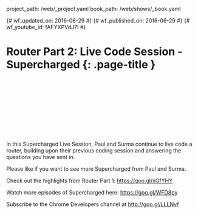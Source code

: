 project_path: /web/_project.yaml
book_path: /web/shows/_book.yaml

{# wf_updated_on: 2016-06-29 #}
{# wf_published_on: 2016-06-29 #}
{# wf_youtube_id: fAFYXPVdJ7I #}

# Router Part 2: Live Code Session - Supercharged {: .page-title }


<div class="video-wrapper">
  <iframe class="devsite-embedded-youtube-video" data-video-id="fAFYXPVdJ7I"
          data-autohide="1" data-showinfo="0" frameborder="0" allowfullscreen>
  </iframe>
</div>


In this Supercharged Live Session, Paul and Surma continue to live code a router, building upon their previous coding session and answering the questions you have sent in.

Please like if you want to see more Supercharged from Paul and Surma.

Check out the highlights from Router Part 1: https://goo.gl/xGfYHY

Watch more episodes of Supercharged here: https://goo.gl/WFD8py

Subscribe to the Chrome Developers channel at http://goo.gl/LLLNvf
